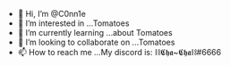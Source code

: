 - 👋 Hi, I’m @C0nn1e
- 👀 I’m interested in ...Tomatoes
- 🌱 I’m currently learning ...about Tomatoes
- 💞️ I’m looking to collaborate on ...Tomatoes
- 📫 How to reach me ...My discord is: ⛓️𝕮𝖍𝖆~𝕮𝖍𝖆⛓️#6666

<!---
C0nn1e/C0nn1e is a ✨ special ✨ repository because its `README.md` (this file) appears on your GitHub profile.
You can click the Preview link to take a look at your changes.
--->
